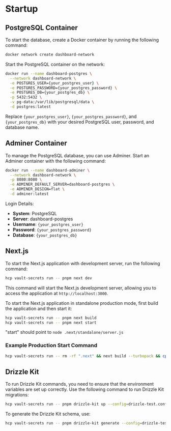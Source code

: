 # Startup

## PostgreSQL Container

To start the database, create a Docker container by running the following command:

```bash
docker network create dashboard-network
```

Start the PostgreSQL container on the network:

```bash
docker run --name dashboard-postgres \
  --network dashboard-network \
  -e POSTGRES_USER={your_postgres_user} \
  -e POSTGRES_PASSWORD={your_postgres_password} \
  -e POSTGRES_DB={your_postgres_db} \
  -p 5432:5432 \
  -v pg-data:/var/lib/postgresql/data \
  -d postgres:latest
```

Replace `{your_postgres_user}`, `{your_postgres_password}`, and `{your_postgres_db}` with your desired PostgreSQL user, password, and database name.

## Adminer Container

To manage the PostgreSQL database, you can use Adminer. Start an Adminer container with the following command:

```bash
docker run --name dashboard-adminer \
  --network dashboard-network \
  -p 8080:8080 \
  -e ADMINER_DEFAULT_SERVER=dashboard-postgres \
  -e ADMINER_DESIGN=flat \
  -d adminer:latest
```

Login Details:

- **System**: PostgreSQL
- **Server**: dashboard-postgres
- **Username**: `{your_postgres_user}`
- **Password**: `{your_postgres_password}`
- **Database**: `{your_postgres_db}`

## Next.js

To start the Next.js application with development server, run the following command:

```bash
hcp vault-secrets run -- pnpm next dev
```

This command will start the Next.js development server, allowing you to access the application at `http://localhost:3000`.

To start the Next.js application in standalone production mode, first build the application and then start it:

```bash
hcp vault-secrets run -- pnpm next build
hcp vault-secrets run -- pnpm next start
```

"start" should point to `node .next/standalone/server.js`

### Example Production Start Command

```bash
hcp vault-secrets run -- rm -rf ".next" && next build --turbopack && cp -r public .next/standalone/ && cp -r .next/static .next/standalone/.next/ && node .next/standalone/server.js
```

## Drizzle Kit

To run Drizzle Kit commands, you need to ensure that the environment variables are set up correctly. Use the following command to run Drizzle Kit migrations:

```bash
hcp vault-secrets run -- pnpm drizzle-kit up --config=drizzle-test.config.ts
```

To generate the Drizzle Kit schema, use:

```bash
hcp vault-secrets run -- pnpm drizzle-kit generate --config=drizzle-test.config.ts
```
